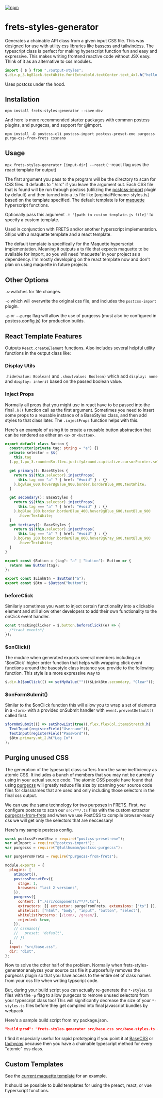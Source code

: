 <a href="https://www.npmjs.com/package/frets-styles-generator"><img alt="npm" src="https://img.shields.io/npm/v/frets-styles-generator"></a>

# frets-styles-generator

Generates a chainable API class from a given input CSS file. This was designed for use with utility css libraries like [basscss](https://basscss.com/) and [tailwindcss](https://tailwindcss.com/). The typescript class is perfect for making hyperscript function fun and easy and expressive. This makes writing frontend reactive code without JSX easy. Think of it as an alternative to css modules.

```ts
import { $ } from "./output-styles";
$.div.p_3.bgBlack.textWhite.fontExtrabold.textCenter.text_4xl.h("hello world");
```

Uses postcss under the hood.

## Installation

`npm install frets-styles-generator --save-dev`

And here is more recommended starter packages with common postcss plugins, and purgecss, and support for @import.

`npm install -D postcss-cli postcss-import postcss-preset-enc purgecss purge-css-from-frets cssnano `

## Usage

`npx frets-styles-generator [input-dir] --react` (--react flag uses the react template for output)

The first argument you pass to the program will be the directory to scan for CSS files. It defaults to "./src" if you leave the argument out. Each CSS file that is found will be run through postcss (utilizing the [postcss-import](https://github.com/postcss/postcss-import) plugin by default) and then turned into a .ts file like [orginialFilename-styles.ts] based on the template specified. The default template is for [maquette](https://github.com/AFASSoftware/maquette) hyperscript functions.

Optionally pass this argument `-t '[path to custom template.js file]'` to specify a custom template.

Used in conjunction with FRETS and/or another hyperscript implementation. Ships with a maquette template and a react template.

The default template is specifically for the Maquette hyperscript implementation. Meaning it outputs a ts file that expects maquette to be available for import, so you will need 'maquette' in your project as a dependency. I'm mostly developing on the react template now and don't plan on using maquette in future projects.

## Other Options

`-w` watches for file changes.

`-o` which will overwrite the original css file, and includes the `postcss-import` plugin.

`-p` or `--purge` flag will allow the use of purgecss (must also be configured in postcss.config.js) for production builds.

## React Template Features

Outputs `React.createElement` functions. Also includes several helpful utility functions in the output class like:

### Display Utils

`.hide(value: Boolean)` and `.show(value: Boolean)` which add `display: none` and `display: inherit` based on the passed boolean value.

### Inject Props

Normally all props that you might use in react have to be passed into the final `.h()` function call as the first argument. Sometimes you need to insert some props to a reusable instance of a BaseStyles class, and then add styles to that class later. The `.injectProps` function helps with this.

Here's an example of using it to create a reusable button abstraction that can be rendered as either an `<a>` or `<button>`.

```ts
export default class Button {
  constructor(private tag: string = "a") {}
  private selector = $$(
    this.tag
  ).py_1.px_3.roundedSm.flex.justifyAround.capitalize.cursorPointer.selectNone.ringBlue_200.toSelector();

  get primary(): BaseStyles {
    return $$(this.selector).injectProps(
      this.tag === "a" ? { href: "#void" } : {}
    ).bgBlue_600.hoverBgBlue_800.border.borderBlue_900.textWhite;
  }

  get secondary(): BaseStyles {
    return $$(this.selector).injectProps(
      this.tag === "a" ? { href: "#void" } : {}
    ).bgBlue_200.border.borderBlue_400.hoverBgBlue_600.textBlue_900
      .hoverTextWhite;
  }
  get tertiary(): BaseStyles {
    return $$(this.selector).injectProps(
      this.tag === "a" ? { href: "#void" } : {}
    ).bgGray_200.border.borderBlue_800.hoverBgGray_600.textBlue_900
      .hoverTextWhite;
  }
}

export const $Button = (tag?: "a" | "button"): Button => {
  return new Button(tag);
};

export const $LinkBtn = $Button("a");
export const $Btn = $Button("button");
```

### beforeClick

Similarly sometimes you want to inject certain functionality into a clickable element and still allow other developers to add their own functionality to the onClick event handler.

```ts
const trackingClicker = $.button.beforeClick((e) => {
  /*track events*/
});
```

### $onClick()

The module when generated exports several members including an '$onClick` higher order function that helps with wrapping click event functions around the basestyle class instance you provide to the following function. This style is a more expressive way to

```ts
$.div.h($onClick(() => setMyValue(""))($LinkBtn.secondary, "Clear"));
```

### $onFormSubmit()

Similar to the $onClick function this will allow you to wrap a set of elements in a `<form>` with a provided onSubmit handler with `event.preventDefault()` called first.

```ts
$formOnSubmit(() => setShowList(true)).flex.flexCol.itemsStretch.h(
  TextInput(registerField("Username")),
  TextInput(registerField("Password")),
  $Btn.primary.mt_2.h("Log In")
);
```

## Purging unused CSS

The generation of the typescript class suffers from the same inefficiency as atomic CSS. It includes a bunch of members that you may not be currently using in your actual source code. The atomic CSS people have found that using [purgecss](https://www.purgecss.com/) will greatly reduce file size by scanning your source code files for classnames that are used and only including those selectors in the final css output.

We can use the same technology for two purposes in FRETS. First, we configure postcss to scan our `src/**/.ts` files with the custom extractor [purgecss-from-frets](https://www.npmjs.com/package/purgecss-from-frets) and when we use PostCSS to compile browser-ready css we will get only the selectors that are neccessary!

Here's my sample postcss config.

```js
const postcssPresetEnv = require("postcss-preset-env");
var atImport = require("postcss-import");
var purgecss = require("@fullhuman/postcss-purgecss");

var purgeFromFrets = require("purgecss-from-frets");

module.exports = {
  plugins: [
    atImport(),
    postcssPresetEnv({
      stage: 1,
      browsers: "last 2 versions",
    }),
    purgecss({
      content: ["./src/components/**/*.ts"],
      extractors: [{ extractor: purgeFromFrets, extensions: ["ts"] }],
      whitelist: ["html", "body", "input", "button", "select"],
      whitelistPatterns: [/icon/, /green/],
      rejected: true,
    }),
    // cssnano({
    //   preset: 'default',
    // })
  ],
  input: "src/base.css",
  dir: "dist",
};
```

Now to solve the other half of the problem. Normally when frets-styles-generator analyzes your source css file it purposefully removes the purgecss plugin so that you have access to the entire set of class names from your css file when writing typscript code.

But, during your build script you can actually re-generate the `*-styles.ts` files with the `-p` flag to allow purgecss to remove unused selectors from your typescript class too! This will significantly decrease the size of your `*-styles.ts` files before they get compiled into final javascript bundles by webpack.

Here's a sample build script from my package.json.

```json
"build:prod": "frets-styles-generator src/base.css src/base-styles.ts -p && cross-env NODE_ENV=production webpack -p && npm run css && npm run css:minify",
```

I find it especially useful for rapid prototyping if you point it at [BaseCSS](https://github.com/basscss/bassplate) or [tachyons](http://tachyons.io/) because then you have a chainable typescript method for every "atomic" css class.

## Custom Templates

See the [current maquette template](https://gitlab.com/FRETS/frets-styles-generator/blob/master/src/templates/maquette.ts) for an example.

It should be possible to build templates for using the preact, react, or vue hyperscript functions.
